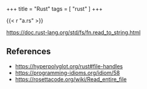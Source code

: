 +++
title = "Rust"
tags = [ "rust" ]
+++

{{< r "a.rs" >}}

<https://doc.rust-lang.org/std/fs/fn.read_to_string.html>

## References

- <https://hyperpolyglot.org/rust#file-handles>
- <https://programming-idioms.org/idiom/58>
- <https://rosettacode.org/wiki/Read_entire_file>
